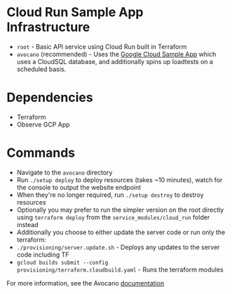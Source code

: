 # Cloud Run Sample App Infrastructure
 - `root` - Basic API service using Cloud Run built in Terraform
 - `avocano` (recommended) - Uses the [Google Cloud Sample App](https://github.com/GoogleCloudPlatform/avocano) which uses a CloudSQL database, and additionally spins up loadtests on a scheduled basis.

# Dependencies
 - Terraform
 - Observe GCP App

# Commands
 - Navigate to the `avocano` directory
 - Run `./setup deploy` to deploy resources (takes ~10 minutes), watch for the console to output the website endpoint
 - When they're no longer required, run `./setup destroy` to destroy resources
 - Optionally you may prefer to run the simpler version on the root directly using `terraform deploy` from the `service_modules/cloud_run` folder instead
 - Additionally you choose to either update the server code or run only the terraform:
  - `./provisioning/server.update.sh` - Deploys any updates to the server code including TF
  - `gcloud builds submit --config provisioning/terraform.cloudbuild.yaml` - Runs the terraform modules

For more information, see the Avocano [documentation](avocano/README.md)